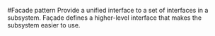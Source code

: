 #Facade pattern
Provide a unified interface to a set of interfaces in a subsystem. Façade defines a higher-level interface that makes the subsystem easier to use.
